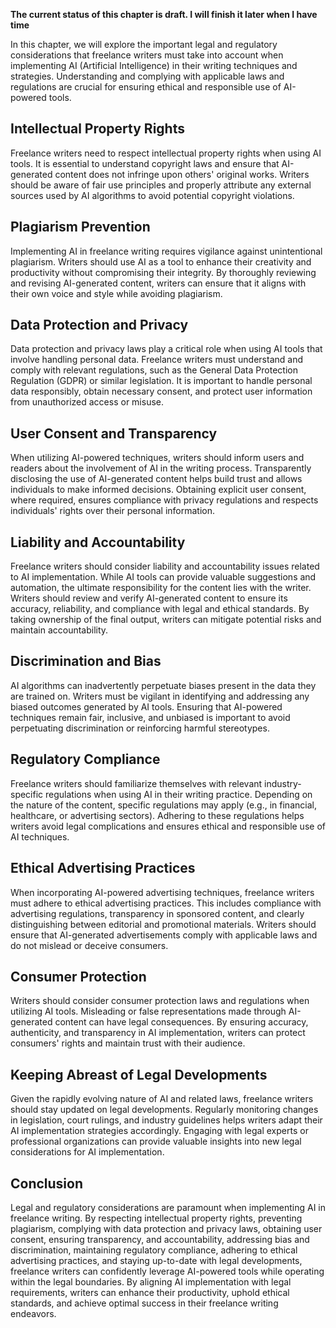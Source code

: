 **The current status of this chapter is draft. I will finish it later when I have time**

In this chapter, we will explore the important legal and regulatory considerations that freelance writers must take into account when implementing AI (Artificial Intelligence) in their writing techniques and strategies. Understanding and complying with applicable laws and regulations are crucial for ensuring ethical and responsible use of AI-powered tools.

Intellectual Property Rights
----------------------------

Freelance writers need to respect intellectual property rights when using AI tools. It is essential to understand copyright laws and ensure that AI-generated content does not infringe upon others' original works. Writers should be aware of fair use principles and properly attribute any external sources used by AI algorithms to avoid potential copyright violations.

Plagiarism Prevention
---------------------

Implementing AI in freelance writing requires vigilance against unintentional plagiarism. Writers should use AI as a tool to enhance their creativity and productivity without compromising their integrity. By thoroughly reviewing and revising AI-generated content, writers can ensure that it aligns with their own voice and style while avoiding plagiarism.

Data Protection and Privacy
---------------------------

Data protection and privacy laws play a critical role when using AI tools that involve handling personal data. Freelance writers must understand and comply with relevant regulations, such as the General Data Protection Regulation (GDPR) or similar legislation. It is important to handle personal data responsibly, obtain necessary consent, and protect user information from unauthorized access or misuse.

User Consent and Transparency
-----------------------------

When utilizing AI-powered techniques, writers should inform users and readers about the involvement of AI in the writing process. Transparently disclosing the use of AI-generated content helps build trust and allows individuals to make informed decisions. Obtaining explicit user consent, where required, ensures compliance with privacy regulations and respects individuals' rights over their personal information.

Liability and Accountability
----------------------------

Freelance writers should consider liability and accountability issues related to AI implementation. While AI tools can provide valuable suggestions and automation, the ultimate responsibility for the content lies with the writer. Writers should review and verify AI-generated content to ensure its accuracy, reliability, and compliance with legal and ethical standards. By taking ownership of the final output, writers can mitigate potential risks and maintain accountability.

Discrimination and Bias
-----------------------

AI algorithms can inadvertently perpetuate biases present in the data they are trained on. Writers must be vigilant in identifying and addressing any biased outcomes generated by AI tools. Ensuring that AI-powered techniques remain fair, inclusive, and unbiased is important to avoid perpetuating discrimination or reinforcing harmful stereotypes.

Regulatory Compliance
---------------------

Freelance writers should familiarize themselves with relevant industry-specific regulations when using AI in their writing practice. Depending on the nature of the content, specific regulations may apply (e.g., in financial, healthcare, or advertising sectors). Adhering to these regulations helps writers avoid legal complications and ensures ethical and responsible use of AI techniques.

Ethical Advertising Practices
-----------------------------

When incorporating AI-powered advertising techniques, freelance writers must adhere to ethical advertising practices. This includes compliance with advertising regulations, transparency in sponsored content, and clearly distinguishing between editorial and promotional materials. Writers should ensure that AI-generated advertisements comply with applicable laws and do not mislead or deceive consumers.

Consumer Protection
-------------------

Writers should consider consumer protection laws and regulations when utilizing AI tools. Misleading or false representations made through AI-generated content can have legal consequences. By ensuring accuracy, authenticity, and transparency in AI implementation, writers can protect consumers' rights and maintain trust with their audience.

Keeping Abreast of Legal Developments
-------------------------------------

Given the rapidly evolving nature of AI and related laws, freelance writers should stay updated on legal developments. Regularly monitoring changes in legislation, court rulings, and industry guidelines helps writers adapt their AI implementation strategies accordingly. Engaging with legal experts or professional organizations can provide valuable insights into new legal considerations for AI implementation.

Conclusion
----------

Legal and regulatory considerations are paramount when implementing AI in freelance writing. By respecting intellectual property rights, preventing plagiarism, complying with data protection and privacy laws, obtaining user consent, ensuring transparency, and accountability, addressing bias and discrimination, maintaining regulatory compliance, adhering to ethical advertising practices, and staying up-to-date with legal developments, freelance writers can confidently leverage AI-powered tools while operating within the legal boundaries. By aligning AI implementation with legal requirements, writers can enhance their productivity, uphold ethical standards, and achieve optimal success in their freelance writing endeavors.
